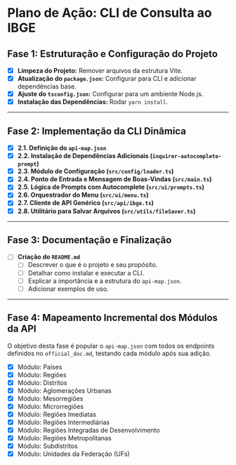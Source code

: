 # Plano de Ação: CLI de Consulta ao IBGE

## Fase 1: Estruturação e Configuração do Projeto

- [X] **Limpeza do Projeto:** Remover arquivos da estrutura Vite.
- [X] **Atualização do `package.json`:** Configurar para CLI e adicionar dependências base.
- [X] **Ajuste do `tsconfig.json`:** Configurar para um ambiente Node.js.
- [X] **Instalação das Dependências:** Rodar `yarn install`.

---

## Fase 2: Implementação da CLI Dinâmica

- [X] **2.1. Definição do `api-map.json`**
- [X] **2.2. Instalação de Dependências Adicionais (`inquirer-autocomplete-prompt`)**
- [X] **2.3. Módulo de Configuração (`src/config/loader.ts`)**
- [X] **2.4. Ponto de Entrada e Mensagem de Boas-Vindas (`src/main.ts`)**
- [X] **2.5. Lógica de Prompts com Autocomplete (`src/ui/prompts.ts`)**
- [X] **2.6. Orquestrador do Menu (`src/ui/menu.ts`)**
- [X] **2.7. Cliente de API Genérico (`src/api/ibge.ts`)**
- [X] **2.8. Utilitário para Salvar Arquivos (`src/utils/fileSaver.ts`)**

---

## Fase 3: Documentação e Finalização

- [ ] **Criação do `README.md`**
  - [ ] Descrever o que é o projeto e seu propósito.
  - [ ] Detalhar como instalar e executar a CLI.
  - [ ] Explicar a importância e a estrutura do `api-map.json`.
  - [ ] Adicionar exemplos de uso.

---

## Fase 4: Mapeamento Incremental dos Módulos da API

O objetivo desta fase é popular o `api-map.json` com todos os endpoints definidos no `official_doc.md`, testando cada módulo após sua adição.

- [X] Módulo: Países
- [X] Módulo: Regiões
- [X] Módulo: Distritos
- [X] Módulo: Aglomerações Urbanas
- [X] Módulo: Mesorregiões
- [X] Módulo: Microrregiões
- [X] Módulo: Regiões Imediatas
- [X] Módulo: Regiões Intermediárias
- [X] Módulo: Regiões Integradas de Desenvolvimento
- [X] Módulo: Regiões Metropolitanas
- [X] Módulo: Subdistritos
- [X] Módulo: Unidades da Federação (UFs)